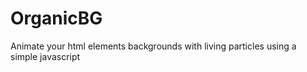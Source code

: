OrganicBG
=========

Animate your html elements backgrounds with living particles using a simple javascript
